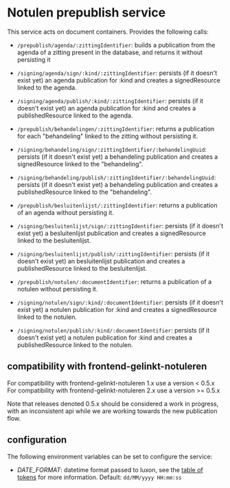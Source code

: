 # Notulen prepublish service
This service acts on document containers. Provides the following calls:

- `/prepublish/agenda/:zittingIdentifier`: builds a publication from the agenda of a zitting present in the database, and returns it without persisting it
- `/signing/agenda/sign/:kind/:zittingIdentifier`:  persists (if it doesn't exist yet) an agenda publication for :kind and creates a signedResource linked to the agenda.
- `/signing/agenda/publish/:kind/:zittingIdentifier`:  persists  (if it doesn't exist yet) an agenda publication for :kind and creates a publishedResource linked to the agenda.

- `/prepublish/behandelingen/:zittingIdentifier`: returns a publication for each "behandeling" linked to the zitting without persisting it.
- `/signing/behandeling/sign/:zittingIdentifier/:behandelingUuid`: persists (if it doesn't exist yet) a behandeling publication and creates a signedResource linked to the "behandeling".
- `/signing/behandeling/publish/:zittingIdentifier/:behandelingUuid`: persists (if it doesn't exist yet) a behandeling publication and creates a publishedResource linked to the "behandeling".

- `/prepublish/besluitenlijst/:zittingIdentifier`: returns a publication of an agenda without persisting it.
- `/signing/besluitenlijst/sign/:zittingIdentifier`:  persists (if it doesn't exist yet) a besluitenlijst publication and creates a signedResource linked to the besluitenlijst.
- `/signing/besluitenlijst/publish/:zittingIdentifier`:  persists  (if it doesn't exist yet) an besluitenlijst publication and creates a publishedResource linked to the besluitenlijst.

- `/prepublish/notulen/:documentIdentifier`: returns a publication of a notulen without persisting it. 
- `/signing/notulen/sign/:kind/:documentIdentifier`:  persists (if it doesn't exist yet) a notulen publication for :kind and creates a signedResource linked to the notulen.
- `/signing/notulen/publish/:kind/:documentIdentifier`:  persists  (if it doesn't exist yet) a notulen publication for :kind and creates a publishedResource linked to the notulen.

## compatibility with frontend-gelinkt-notuleren

For compatibility with frontend-gelinkt-notuleren 1.x use a version < 0.5.x
For compatibility with frontend-gelinkt-notuleren 2.x use a version >= 0.5.x

Note that releases denoted 0.5.x should be considered a work in progress, with an inconsistent api while we are working towards the new publication flow.

## configuration
The following environment variables can be set to configure the service:

  -  *DATE_FORMAT*: datetime format passed to luxon, see the [table of tokens](https://moment.github.io/luxon/docs/manual/formatting.html#table-of-tokens) for more information. Default: `dd/MM/yyyy HH:mm:ss`
